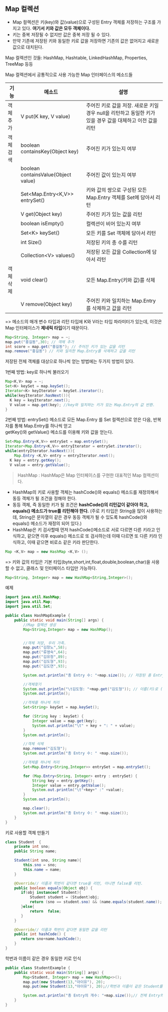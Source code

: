 
## Map 컬렉션

* Map 컬렉션은 키(key)와 값(value)으로 구성된 Entry 객체를 저장하는 구조를 가지고 있다. **여기서 키와 값은 모두 객체이다.**
* 키는 중복 저장될 수 없지만 값은 중복 저장 될 수 있다. 
* 만약 기존에 저장된 키와 동일한 키로 값을 저장하면 기존의 값은 없어지고 새로운 값으로 대치된다. 

Map 컬렉션인 것들: HashMap, Hashtable, LinkedHashMap, Properties, TreeMap 등등 <br>

Map 컬렉션에서 공통적으로 사용 가능한 Map 인터페이스의 메소드들

| 기능 | 메소드                     |  설명                                    |
|------|----------------------------|------------------------------------------|
|객체 추가 | V put(K key, V value)  | 주어진 키로 값을 저장. 새로운 키일 경우 null을 리턴하고 동일한 키가 있을 경우 값을 대체하고 이전 값을 리턴|
|객체 검색 | boolean containsKey(Object key) | 주어진 키가 있는지 여부         |
|          | boolean containsValue(Object value) | 주어진 값이 있는지 여부     | 
|  | Set\<Map.Entry\<K,V>> entrySet() | 키와 값의 쌍으로 구성된 모든 Map.Entry 객체를 Set에 담아서 리턴 |
|  | V get(Object key) | 주어진 키가 있는 값을 리턴 |
|  | boolean isEmpty() | 컬렉션이 비어 있는지 여부 |
|  | Set\<K> keySet()  | 모든 키를 Set 객체에 담아서 리턴 |
|  | int Size() | 저장된 키의 총 수를 리턴 |
|  | Collection\<V> values()| 저장된 모든 값을 Collection에 담아서 리턴 |
| 객체 삭제 | void clear()  | 모든 Map.Entry(키와 값)를 삭제 |
|  |V remove(Object key) | 주어진 키와 일치하는 Map.Entry를 삭제하고 값을 리턴 |

=> 메소드의 매개 변수 타입과 리턴 타입에 K와 V라는 타입 파라미터가 있는데, 이것은 Map 인터페이스가 **제네릭 타입**이기 때문이다.<br>

```java
Map<String, Integer> map = ~;
map.put("홍길동",30); // 객체 추가
int score = map.get("홍길동"); // 주어진 키가 있는 값을 리턴
map.remove("홍길동") // 키와 일치한 Map.Entry를 삭제하고 값을 리턴
```
저장된 전체 객체를 대상으로 하나씩 얻는 방법에는 두가지 방법이 있다.<br>

1번째 방법: key로 하나씩 불러오기<br>
```java
Map<K,V> map = ~;
Set<K> keySet = map.keySet();
Iterator<K> keyIterator = keySet.iterator();
while(keyIterator.hasNext()){
  K key = keyIterator.next();
  V value = map.get(key); //key와 일치하는 키가 있는 Map.Entry의 값 반환.
}

```
2번째 방법: entrySet() 메소드로 모든 Map.Entry 를 Set 컬렉션으로 얻은 다음, 반복자를 통해 Map.Entry를 하나씩 얻고 <br>
getKey()와 getValue() 메소드를 이용해 키와 값을 얻는다.

```java
Set<Map.Entry<K,V>> entrySet = map.entrySet();
Iterator<Map.Entry<K,V>> entryIterator = entrySet.iterator();
while(entryIterator.hasNext()){
	Map.Entry <K,V> entry = entryIterator.next();
  K key = entry.getKey();
  V value = entry.getValue();
```

> HashMap
: HashMap은 Map 인터페이스를 구현한 대표적인 Map 컬렉션이다. <br>
* HashMap의 키로 사용할 객체는 hashCode()와 equals() 메소드를 재정의해서 동등 객체가 될 조건을 정해야 한다.
* 동등 객체, 즉 동일한 키가 될 조건은 **hashCode()의 리턴값이 같아야 하고, equals() 메소드가 true를 리턴해야 한다.** 
(주로 키 타입은 String을 많이 사용하는데, String은 문자열이 같은 경우 동등 객체가 될 수 있도록 hashCode()와 equals() 메소드가 재정의 되어 있다.)<br>
* HashMap은 키 검사할때 먼저 hashCode()메소드로 서로 다르면 다른 키라고 인식하고, 같으면 이후 equals() 메소드로 또 검사하는데 이때 다르면 또 다른 키라 인식하고, 이때 같으면 비로소 같은 키라 판단한다.  


```java
Map <K,V> map = new HashMap <K,V> ();
```
=> 키와 값의 타입은 기본 타입(byte,short,int,float,double,boolean,char)을 사용할 수 없고, 클래스 및 인터페이스 타입만 가능하다.

```java
Map<String, Integer> map = new HashMap<String,Integer>();
```

예제 <br>
```java
import java.util.HashMap;
import java.util.Map;
import java.util.Set;

public class HashMapExample {
    public static void main(String[] args) {
        //Map 컬렉션 생성
        Map<String,Integer> map = new HashMap();


        //객체 저장, 우리 가족.
        map.put("김창노",58);
        map.put("류영숙",64);
        map.put("김유정",89);
        map.put("김도형",93);
        map.put("김도연",93);

        System.out.println("총 Entry 수: "+map.size()); // 저장된 총 Entry의 수 얻기

        //객체찾기
        System.out.println("\t김도형: "+map.get("김도형")); // 이름(키)로 (년생)값을 검색
        System.out.println();

        //객체를 하나씩 처리
        Set<String> keySet = map.keySet();

        for (String key : keySet) {
            Integer value = map.get(key);
            System.out.println("\t" + key + ": " + value);
        }
        System.out.println();

        //객체 삭제
        map.remove("김도형");
        System.out.println("총 Entry 수: " +map.size());

        //객체를 하나씩 처리
        Set<Map.Entry<String,Integer>> entrySet = map.entrySet();

        for (Map.Entry<String, Integer> entry : entrySet) {
            String key = entry.getKey();
            Integer value = entry.getValue();
            System.out.println("\t"+key+" :" +value);
        }
        System.out.println();

        map.clear();
        System.out.println("총 Entry 수: " +map.size());
    }
}

```

키로 사용할 객체 만들기 <br>

```java
class Student  {
    private int sno;
    public String name;

    Student(int sno, String name){
        this.sno = sno;
        this.name = name;
    }

    @Override// 이름과 학번이 같다면 true을 리턴, 아니면 false를 리턴.
    public boolean equals(Object obj) {
       if(obj instanceof Student){
           Student student = (Student)obj;
           return (sno == student.sno) && (name.equals(student.name));
       }else{
           return  false;
       }
    }

    @Override// 이름과 학번이 같다면 동일한 값을 리턴
    public int hashCode() {
       return sno+name.hashCode();
    }
}
```

학번과 이름이 같은 경우 동일한 키로 인식<br>
```java
public class StudentExample {
    public static void main(String[] args) {
        Map<Student, Integer> map = new HashMap<>();
        map.put(new Student(13,"아이유"), 20);
        map.put(new Student(13,"아이유"), 20);//학번과 이름이 같은 Student를 키로 저장.

        System.out.println("총 Entry의 개수: "+map.size());// 전체 Entry의 개수: 1
    }
}
```
